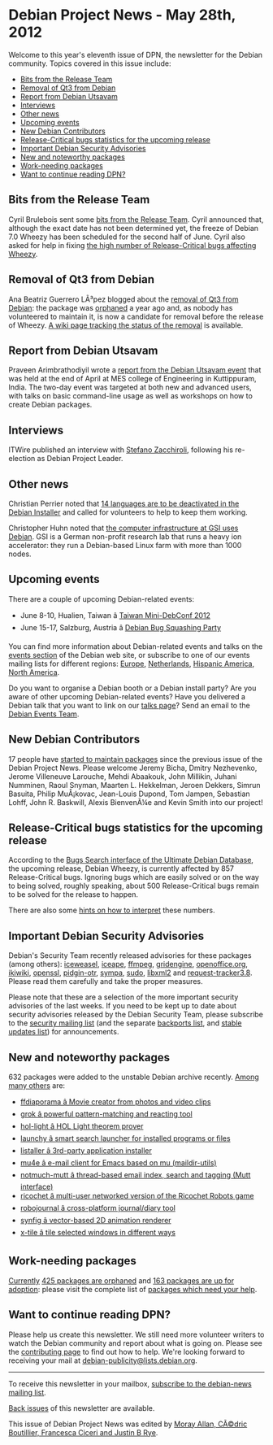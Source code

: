 
Debian Project News - May 28th, 2012
====================================


Welcome to this year's eleventh issue of DPN, the newsletter for the Debian community. Topics covered in this issue include:


* [Bits from the Release Team](https://www.debian.org/News/weekly/2012/11/#bitsrelease)
* [Removal of Qt3 from Debian](https://www.debian.org/News/weekly/2012/11/#qt3)
* [Report from Debian Utsavam](https://www.debian.org/News/weekly/2012/11/#debianindia)
* [Interviews](https://www.debian.org/News/weekly/2012/11/#interviews)
* [Other news](https://www.debian.org/News/weekly/2012/11/#other)
* [Upcoming events](https://www.debian.org/News/weekly/2012/11/#events)
* [New Debian Contributors](https://www.debian.org/News/weekly/2012/11/#newcontributors)
* [Release-Critical bugs statistics for the upcoming release](https://www.debian.org/News/weekly/2012/11/#rcstats)
* [Important Debian Security Advisories](https://www.debian.org/News/weekly/2012/11/#dsa)
* [New and noteworthy packages](https://www.debian.org/News/weekly/2012/11/#nnwp)
* [Work-needing packages](https://www.debian.org/News/weekly/2012/11/#wnpp)
* [Want to continue reading DPN?](https://www.debian.org/News/weekly/2012/11/#continuedpn)


Bits from the Release Team
--------------------------



Cyril Brulebois sent some [bits
from the Release Team](https://lists.debian.org/debian-devel-announce/2012/05/msg00004.html). Cyril announced that, although the
exact date has not been determined yet, the freeze of Debian 7.0
Wheezy has been scheduled for the second half of June.
Cyril also asked for help in fixing [the high number of Release-Critical
bugs affecting Wheezy](https://bugs.debian.org/release-critical/other/testing.html).



Removal of Qt3 from Debian
--------------------------



Ana Beatriz Guerrero LÃ³pez blogged about the [removal
of Qt3 from Debian](http://ekaia.org/blog/2012/05/20/long-due-to-do-item-removal-of-qt3-from-debian/): the package was [orphaned](https://bugs.debian.org/625502) a year ago and, as
nobody has volunteered to maintain it, is now a candidate for removal
before the release of Wheezy.
[A wiki page tracking the status of the removal](https://wiki.debian.org/qt3-x11-freeRemoval)
is available.



Report from Debian Utsavam
--------------------------



Praveen Arimbrathodiyil wrote a
[report
from the Debian Utsavam event](http://www.j4v4m4n.in/2012/05/01/debian-utsavam-at-mes-kuttippuram-kerala-2/) that was held at the end of April at MES college
of Engineering in Kuttippuram, India. The two-day event was targeted at
both new and advanced users, with talks on basic command-line usage
as well as workshops on how to create Debian packages.



Interviews
----------



ITWire published an interview with [Stefano
Zacchiroli](http://www.itwire.com/it-people-news/people/54879-how-debian-has-grown-stefano-zacchiroli-speaks-), following his re-election as Debian Project Leader.



Other news
----------



Christian Perrier noted that [14
languages are to be deactivated in the Debian Installer](http://www.perrier.eu.org/weblog/2012/05/21#di-deactivation-status-5) and called for
volunteers to help to keep them working.




Christopher Huhn noted that [the
computer infrastructure at GSI uses Debian](https://lists.debian.org/debian-science/2012/05/msg00110.html). GSI is a German
non-profit research lab that runs a heavy ion accelerator: they run
a Debian-based Linux farm with more than 1000 nodes.



Upcoming events
---------------


There are a couple of upcoming Debian-related events:


* June 8-10, Hualien, Taiwan â [Taiwan Mini-DebConf 2012](https://www.debian.org/events/2012/0608-minidebconf-taiwan)
* June 15-17, Salzburg, Austria â [Debian Bug Squashing Party](https://www.debian.org/events/2012/0615-salzburg-bsp)



You can find more information about Debian-related events and talks
on the [events section](https://www.debian.org/events) of the Debian web site,
or subscribe to one of our events mailing lists for different regions:
[Europe](https://lists.debian.org/debian-events-eu),
[Netherlands](https://lists.debian.org/debian-events-nl),
[Hispanic America](https://lists.debian.org/debian-events-ha),
[North America](https://lists.debian.org/debian-events-na).



Do you want to organise a Debian booth or a Debian install party?
Are you aware of other upcoming Debian-related events?
Have you delivered a Debian talk that you want to link on our
[talks page](https://www.debian.org/events/talks)?
Send an email to the [Debian Events Team](mailto:events@debian.org).



New Debian Contributors
-----------------------



17 people have [started
 to maintain packages](https://udd.debian.org/cgi-bin/new-maintainers.cgi) since the previous issue of the Debian
 Project News. Please welcome
Jeremy Bicha, Dmitry Nezhevenko, Jerome Villeneuve
Larouche, Mehdi Abaakouk, John Millikin, Juhani Numminen, Raoul Snyman,
Maarten L. Hekkelman, Jeroen Dekkers, Simrun Basuita,
Philip MuÅ¡kovac, Jean-Louis Dupond, Tom Jampen, Sebastian Lohff, John R.
Baskwill, Alexis BienvenÃ¼e and Kevin Smith
 into our project!


Release-Critical bugs statistics for the upcoming release
---------------------------------------------------------


According to the [Bugs Search interface of the Ultimate Debian Database](https://udd.debian.org/bugs.cgi), the upcoming release, Debian Wheezy, is currently affected by 857 Release-Critical bugs. Ignoring bugs which are easily solved or on the way to being solved, roughly speaking, about 500 Release-Critical bugs remain to be solved for the release to happen.


There are also some [hints on how to interpret](https://wiki.debian.org/ProjectNews/RC-Stats) these numbers.


Important Debian Security Advisories
------------------------------------


Debian's Security Team recently released
 advisories for these packages (among others):
[iceweasel](https://www.debian.org/security/2012/dsa-2457),
[iceape](https://www.debian.org/security/2012/dsa-2458),
[ffmpeg](https://www.debian.org/security/2012/dsa-2471),
[gridengine](https://www.debian.org/security/2012/dsa-2472),
[openoffice.org](https://www.debian.org/security/2012/dsa-2473),
[ikiwiki](https://www.debian.org/security/2012/dsa-2474),
[openssl](https://www.debian.org/security/2012/dsa-2475),
[pidgin-otr](https://www.debian.org/security/2012/dsa-2476),
[sympa](https://www.debian.org/security/2012/dsa-2477),
[sudo](https://www.debian.org/security/2012/dsa-2478),
[libxml2](https://www.debian.org/security/2012/dsa-2479) and
[request-tracker3.8](https://www.debian.org/security/2012/dsa-2480).
 Please read them carefully and take the proper measures.


Please note that these are a selection of the more important security
advisories of the last weeks. If you need to be kept up to date about
security advisories released by the Debian Security Team, please
subscribe to the [security mailing
list](https://lists.debian.org/debian-security-announce/) (and the separate [backports
list](https://lists.debian.org/debian-backports-announce/), and [stable updates
list](https://lists.debian.org/debian-stable-announce/)) for announcements.



New and noteworthy packages
---------------------------



632 packages were added to the unstable Debian archive
recently. [Among
many others](https://packages.debian.org/unstable/main/newpkg) are:


* [ffdiaporama â Movie creator from photos and video clips](https://packages.debian.org/unstable/main/ffdiaporama)
* [grok â powerful pattern-matching and reacting tool](https://packages.debian.org/unstable/main/grok)
* [hol-light â HOL Light theorem prover](https://packages.debian.org/unstable/main/hol-light)
* [launchy â smart search launcher for installed programs or files](https://packages.debian.org/unstable/main/launchy)
* [listaller â 3rd-party application installer](https://packages.debian.org/unstable/main/listaller)
* [mu4e â e-mail client for Emacs based on mu (maildir-utils)](https://packages.debian.org/unstable/main/mu4e)
* [notmuch-mutt â thread-based email index, search and tagging (Mutt interface)](https://packages.debian.org/unstable/main/notmuch-mutt)
* [ricochet â multi-user networked version of the Ricochet Robots game](https://packages.debian.org/unstable/main/ricochet)
* [robojournal â cross-platform journal/diary tool](https://packages.debian.org/unstable/main/robojournal)
* [synfig â vector-based 2D animation renderer](https://packages.debian.org/unstable/main/synfig)
* [x-tile â tile selected windows in different ways](https://packages.debian.org/unstable/main/x-tile)


Work-needing packages
---------------------


[Currently](https://lists.debian.org/debian-devel/2012/05/msg01097.html) [425 packages are orphaned](https://www.debian.org/devel/wnpp/orphaned) and [163 packages are up for adoption](https://www.debian.org/devel/wnpp/rfa): please visit the complete list of [packages which need your help](https://www.debian.org/devel/wnpp/help_requested).


Want to continue reading DPN?
-----------------------------


Please help us create this newsletter. We still need more volunteer writers to watch the Debian community and report about what is going on. Please see the [contributing page](https://wiki.debian.org/ProjectNews/HowToContribute) to find out how to help. We're looking forward to receiving your mail at [debian-publicity@lists.debian.org](mailto:debian-publicity@lists.debian.org).




---



 To receive this newsletter in your mailbox, [subscribe to the debian-news mailing list](https://lists.debian.org/debian-news/).



[Back issues](https://www.debian.org/News/weekly/) of this newsletter are available.



This issue of Debian Project News was edited by [Moray Allan, CÃ©dric Boutillier, Francesca Ciceri and Justin B Rye](mailto:debian-publicity@lists.debian.org).




